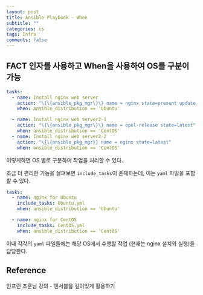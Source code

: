 ```yaml
---
layout: post
title: Ansible Playbook - When
subtitle: ""
categories: cs
tags: Infra
comments: false
---
```


## FACT 인자를 사용하고 When을 사용하여 OS를 구분이 가능

```yaml
tasks:
  - name: Install nginx web server
    action: "\{\{ansible_pkg_mgr\}\} name = nginx state=present update_cache=yes"
    when: ansible_distribution == 'Ubuntu'

  - name: Install nginx web server2-1
    action: "\{\{ansible_pkg_mgr\}\} name = epel-release state=latest"
    when: ansible_distribution == 'CentOS'
  - name: Install nginx web server2-2
    action: "\{\{ansible_pkg_mgr}} name = nginx state=latest"
    when: ansible_distribution == 'CentOS'
```

이렇게하면 OS 별로 구분하여 작업을 처리할 수 있다.

조금 더 편리한 기능을 살펴보면 `include_tasks`이 존재하는데, 이는 `yaml` 파일을 포함할 수 있다.

```yaml
tasks:
  - name: nginx for Ubuntu
    include_tasks: Ubuntu.yml
    when: ansible_distribution == 'Ubuntu'

  - name: nginx for CentOS
    include_tasks: CentOS.yml
    when: ansible_distribution == 'CentOS'
```

이때 각각의 `yaml` 파일들에는 해당 OS에서 수행할 작업 (현재는 nginx 설치와 실행)을 담당한다.

## Reference

인프런 조훈님 강의 - 앤서블을 깊이있게 활용하기
